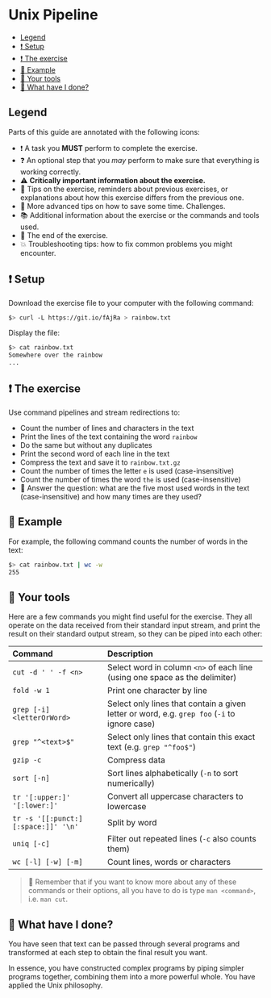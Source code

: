 # Unix Pipeline

<!-- START doctoc generated TOC please keep comment here to allow auto update -->
<!-- DON'T EDIT THIS SECTION, INSTEAD RE-RUN doctoc TO UPDATE -->

- [Legend](#legend)
- [:exclamation: Setup](#exclamation-setup)
- [:exclamation: The exercise](#exclamation-the-exercise)
- [:gem: Example](#gem-example)
- [:gem: Your tools](#gem-your-tools)
- [:checkered_flag: What have I done?](#checkered_flag-what-have-i-done)

<!-- END doctoc generated TOC please keep comment here to allow auto update -->



## Legend

Parts of this guide are annotated with the following icons:

- :exclamation: A task you **MUST** perform to complete the exercise.
- :question: An optional step that you _may_ perform to make sure that
  everything is working correctly.
- :warning: **Critically important information about the exercise.**
- :gem: Tips on the exercise, reminders about previous exercises, or
  explanations about how this exercise differs from the previous one.
- :space_invader: More advanced tips on how to save some time. Challenges.
- :books: Additional information about the exercise or the commands and tools
  used.
- :checkered_flag: The end of the exercise.
- :boom: Troubleshooting tips: how to fix common problems you might encounter.



## :exclamation: Setup

Download the exercise file to your computer with the following command:

```bash
$> curl -L https://git.io/fAjRa > rainbow.txt
```

Display the file:

```bash
$> cat rainbow.txt
Somewhere over the rainbow
...
```



## :exclamation: The exercise

Use command pipelines and stream redirections to:

- Count the number of lines and characters in the text
- Print the lines of the text containing the word `rainbow`
- Do the same but without any duplicates
- Print the second word of each line in the text
- Compress the text and save it to `rainbow.txt.gz`
- Count the number of times the letter `e` is used (case-insensitive)
- Count the number of times the word `the` is used (case-insensitive)
- :space_invader: Answer the question: what are the five most used words in the
  text (case-insensitive) and how many times are they used?



## :gem: Example

For example, the following command counts the number of words in the text:

```bash
$> cat rainbow.txt | wc -w
255
```



## :gem: Your tools

Here are a few commands you might find useful for the exercise. They all operate
on the data received from their standard input stream, and print the result on
their standard output stream, so they can be piped into each other:

| Command                             | Description                                                                                  |
| :---------------------------------- | :------------------------------------------------------------------------------------------- |
| `cut -d ' ' -f <n>`                 | Select word in column `<n>` of each line (using one space as the delimiter)                  |
| `fold -w 1`                         | Print one character by line                                                                  |
| `grep [-i] <letterOrWord>`          | Select only lines that contain a given letter or word, e.g. `grep foo` (`-i` to ignore case) |
| `grep "^<text>$"`                   | Select only lines that contain this exact text (e.g. `grep "^foo$"`)                         |
| `gzip -c`                           | Compress data                                                                                |
| `sort [-n]`                         | Sort lines alphabetically (`-n` to sort numerically)                                         |
| `tr '[:upper:]' '[:lower:]'`        | Convert all uppercase characters to lowercase                                                |
| `tr -s '[[:punct:][:space:]]' '\n'` | Split by word                                                                                |
| `uniq [-c]`                         | Filter out repeated lines (`-c` also counts them)                                            |
| `wc [-l] [-w] [-m]`                 | Count lines, words or characters                                                             |

> :gem: Remember that if you want to know more about any of these commands or
> their options, all you have to do is type `man <command>`, i.e. `man cut`.



## :checkered_flag: What have I done?

You have seen that text can be passed through several programs and transformed
at each step to obtain the final result you want.

In essence, you have constructed complex programs by piping simpler programs
together, combining them into a more powerful whole. You have applied the Unix
philosophy.
